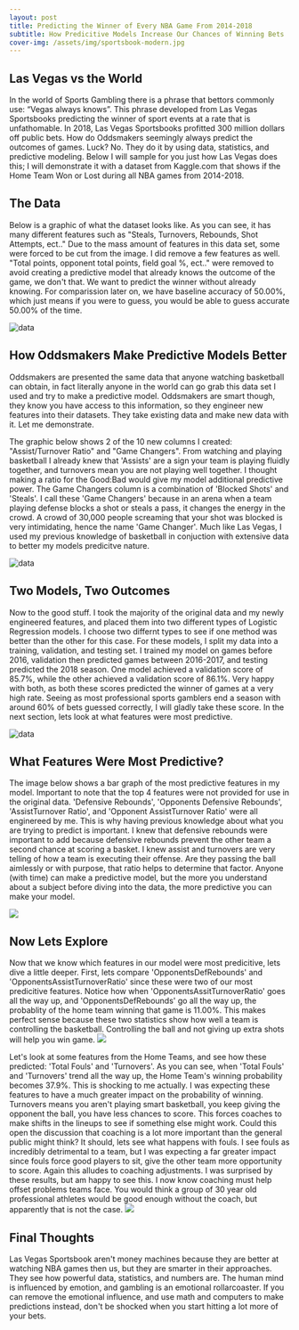 ```yaml
---
layout: post
title: Predicting the Winner of Every NBA Game From 2014-2018
subtitle: How Predicitive Models Increase Our Chances of Winning Bets
cover-img: /assets/img/sportsbook-modern.jpg
---
```



## Las Vegas vs the World

  In the world of Sports Gambling there is a phrase that bettors commonly use: “Vegas always knows”. This phrase developed from Las Vegas Sportsbooks predicting the winner of sport events at a rate that is unfathomable. In 2018, Las Vegas Sportsbooks profitted 300 million dollars off public bets. How do Oddsmakers seemingly always predict the outcomes of games. Luck? No. They do it by using data, statistics, and predictive modeling. Below I will sample for you just how Las Vegas does this; I will demonstrate it with a dataset from Kaggle.com that shows if the Home Team Won or Lost during all NBA games from 2014-2018.

## The Data
Below is a graphic of what the dataset looks like. As you can see, it has many different features such as "Steals, Turnovers, Rebounds, Shot Attempts, ect.." Due to the mass amount of features in this data set, some were forced to be cut from the image. I did remove a few features as well. "Total points, opponent total points, field goal %, ect.." were removed to avoid creating a predictive model that already knows the outcome of the game, we don't that. We want to predict the winner without already knowing. For comparission later on, we have baseline accuracy of 50.00%, which just means if you were to guess, you would be able to guess accurate 50.00% of the time.

![data](https://raw.githubusercontent.com/Lucas-Petrus/Lucas-Petrus.github.io/master/_posts/NBAdfHead.jpg)


## How Oddsmakers Make Predictive Models Better
  Oddsmakers are presented the same data that anyone watching basketball can obtain, in fact literally anyone in the world can go grab this data set I used and try to make a predictive model. Oddsmakers are smart though, they know you have access to this information, so they engineer new features into their datasets. They take existing data and make new data with it. Let me demonstrate. 
  
  The graphic below shows 2 of the 10 new columns I created: "Assist/Turnover Ratio" and "Game Changers". From watching and playing basketball I already knew that 'Assists' are a sign your team is playing fluidly together, and turnovers mean you are not playing well together. I thought making a ratio for the Good:Bad would give my model additional predictive power. The Game Changers column is a combination of 'Blocked Shots' and 'Steals'. I call these 'Game Changers' because in an arena when a team playing defense blocks a shot or steals a pass, it changes the energy in the crowd. A crowd of 30,000 people screaming that your shot was blocked is very intimidating, hence the name 'Game Changer'. Much like Las Vegas, I used my previous knowledge of basketball in conjuction with extensive data to better my models predicitve nature. 
  
![data](https://raw.githubusercontent.com/Lucas-Petrus/Lucas-Petrus.github.io/master/_posts/AssistGameChangers.jpg)

## Two Models, Two Outcomes
  Now to the good stuff. I took the majority of the original data and my newly engineered features, and placed them into two different types of Logistic Regression models. I choose two differnt types to see if one method was better than the other for this case. For these models, I split my data into a training, validation, and testing set. I trained my model on games before 2016, validation then predicted games between 2016-2017, and testing predicted the 2018 season. One model achieved a validation score of 85.7%, while the other achieved a validation score of 86.1%. Very happy with both, as both these scores predicted the winner of games at a very high rate. Seeing as most professional sports gamblers end a season with around 60% of bets guessed correctly, I will gladly take these score. In the next section, lets look at what features were most predictive.
  
![data](https://raw.githubusercontent.com/Lucas-Petrus/Lucas-Petrus.github.io/master/_posts/TestingAcc.jpeg)

## What Features Were Most Predictive?
  The image below shows a bar graph of the most predictive features in my model. Important to note that the top 4 features were not provided for use in the original data. 'Defensive Rebounds', 'Opponents Defensive Rebounds', 'AssistTurnover Ratio', and 'Opponent AssistTurnover Ratio' were all enginereed by me. This is why having previous knowledge about what you are trying to predict is important. I knew that defensive rebounds were important to add because defensive rebounds prevent the other team a second chance at scoring a basket. I knew assist and turnovers are very telling of how a team is executing their offense. Are they passing the ball aimlessly or with purpose, that ratio helps to determine that factor. Anyone (with time) can make a predictive model, but the more you understand about a subject before diving into the data, the more predictive you can make your model.
  
![](https://raw.githubusercontent.com/Lucas-Petrus/Lucas-Petrus.github.io/master/_posts/GraphTry.jpg)
  
## Now Lets Explore
  Now that we know which features in our model were most predicitive, lets dive a little deeper. First, lets compare 'OpponentsDefRebounds' and 'OpponentsAssistTurnoverRatio' since these were two of our most predicitive features. Notice how when 'OpponentsAssitTurnoverRatio' goes all the way up, and 'OpponentsDefRebounds' go all the way up, the probablity of the home team winning that game is 11.00%. This makes perfect sense because these two statistics show how well a team is controlling the basketball. Controlling the ball and not giving up extra shots will help you win game.
![](https://raw.githubusercontent.com/Lucas-Petrus/Lucas-Petrus.github.io/master/_posts/PDP1.jpeg)

  Let's look at some features from the Home Teams, and see how these predicted: 'Total Fouls' and 'Turnovers'. As you can see, when 'Total Fouls' and 'Turnovers' trend all the way up, the Home Team's winning probability becomes 37.9%. This is shocking to me actually. I was expecting these features to have a much greater impact on the probability of winning. Turnovers means you aren't playing smart basketball, you keep giving the opponent the ball, you have less chances to score. This forces coaches to make shifts in the lineups to see if something else might work. Could this open the discussion that coaching is a lot more important than the general public might think? It should, lets see what happens with fouls. I see fouls as incredibly detrimental to a team, but I was expecting a far greater impact since fouls force good players to sit, give the other team more opportunity to score. Again this alludes to coaching adjustments. I was surprised by these results, but am happy to see this. I now know coaching must help offset problems teams face. You would think a group of 30 year old professional athletes would be good enough without the coach, but apparently that is not the case.
![](https://raw.githubusercontent.com/Lucas-Petrus/Lucas-Petrus.github.io/master/_posts/TotalFouls.jpg)


## Final Thoughts
  Las Vegas Sportsbook aren't money machines because they are better at watching NBA games then us, but they are smarter in their approaches. They see how powerful data, statistics, and numbers are. The human mind is influenced by emotion, and gambling is an emotional rollarcoaster. If you can remove the emotional influence, and use math and computers to make predictions instead, don't be shocked when you start hitting a lot more of your bets. 
